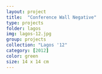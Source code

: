 ```yaml
---
layout: project
title:  "Conference Wall Negative"
type: projects
folder: lagos
img: lagos-12.jpg
group: projects
collection: "Lagos '12"
category: [2012]
color: green 
size: 14 x 14 cm
---
```



